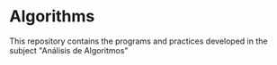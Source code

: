 # Algorithms
This repository contains the programs and practices developed in the subject "Análisis de Algoritmos"
